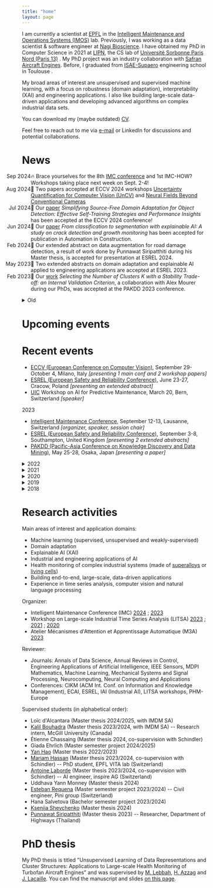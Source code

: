 ```yaml
---
title: "home"
layout: page
---
```


<!-- Hi, I'm Florent, welcome to my personal website! -->

I am currently a scientist at [EPFL](https://www.epfl.ch/) <span class="flag-icon flag-icon-squared flag-icon-ch"></span> in the [Intelligent Maintenance and Operations Systems (IMOS)](https://www.epfl.ch/labs/imos/) lab. Previously, I was working as a data scientist & software engineer at [Nagi Bioscience](https://nagibio.ch/). I have obtained my PhD in Computer Science in 2021 at [LIPN](http://lipn.univ-paris13.fr), the CS lab of [Université Sorbonne Paris Nord (Paris 13)](https://www.univ-paris13.fr/) <span class="flag-icon flag-icon-squared flag-icon-fr"></span>. My PhD project was an industry collaboration with [Safran Aircraft Engines](https://www.safran-aircraft-engines.com/). Before, I graduated from [ISAE-Supaero](https://www.isae-supaero.fr/) engineering school in Toulouse <span class="flag-icon flag-icon-squared flag-icon-fr"></span>.

My broad areas of interest are unsupervised and supervised machine learning, with a focus on robustness (domain adaptation), interpretability (XAI) and engineering applications. I also like building large-scale data-driven applications and developing advanced algorithms on complex industrial data sets.

You can download my (maybe outdated) [CV](/files/CV_FlorentForest_2024.pdf).

Feel free to reach out to me via [e-mail](/contact) or LinkedIn for discussions and potential collaborations.

# News

<!-- ⚠️ Open positions: I'm looking for a motivated Master thesis/project student to work on a challenging project on computer vision for railway infrastructure inspection (posting [here](https://sirop.org/app/0712ecf8-2675-4426-95fe-7b6cf24a9d11)). Find other open projects of our lab [here](https://www.epfl.ch/labs/imos/student-projects/). -->

<ul class="events">
<li style="list-style-type:'Sep 2024'">🔥 Brace yourselves for the 8th <a href="https://intelligent-maintenance.ch/">IMC conference</a> and 1st IMC-HOW? Workshops taking place next week on Sept. 2-4!</li>
<li style="list-style-type:'Aug 2024'">🎉 Two papers accepted at ECCV 2024 workshops <a href = "https://uncertainty-cv.github.io/2024/">Uncertainty Quantification for Computer Vision (UnCV)</a> and <a href="https://neural-fields-beyond-cams.github.io/">Neural Fields Beyond Conventional Cameras</a></li>
<li style="list-style-type:'Jul 2024'">🎉 Our <a href="http://arxiv.org/abs/2407.07586">paper</a> <i>Simplifying Source-Free Domain Adaptation for Object Detection: Effective Self-Training Strategies and Performance Insights</i> has been accepted at the ECCV 2024 conference!</li>
<li style="list-style-type:'Jun 2024'">🎉 Our <a href="https://www.sciencedirect.com/science/article/pii/S0926580524002334">paper</a> <i>From classification to segmentation with explainable AI: A study on crack detection and growth monitoring</i> has been accepted for publication in Automation in Construction.</li>
<li style="list-style-type:'Feb 2024'">🎉 Our extended abstract on data augmentation for road damage detection, a result of work done by Punnawat Siripatthiti during his Master thesis, is accepted for presentation at ESREL 2024.</li>
<li style="list-style-type:'May 2023'">🎉 Two extended abstracts on domain adaptation and explainable AI applied to engineering applications are accepted at ESREL 2023.</li>
<li style="list-style-type:'Feb 2023'">🎉 Our <a href="http://arxiv.org/abs/2006.08530">work</a> <i>Selecting the Number of Clusters K with a Stability Trade-off: an Internal Validation Criterion</i>, a collaboration with Alex Mourer during our PhDs, was accepted at the PAKDD 2023 conference.</li>
</ul>

<details>
<summary>Old</summary>
<ul class="events">
<li style="list-style-type:'Sep 2022'">➡️ I have joined Olga Fink's research group <a href="https://www.epfl.ch/labs/imos/">IMOS (Intelligent Maintenance and Operations Systems)</a>!</li>
<li style="list-style-type:'Dec 2021'">📅 The <a href="https://lipn.github.io/LITSA2021/">second LITSA workshop</a> will take place virtually (again) at ICDM 2021.</li>
<li style="list-style-type:'Aug 2021'">🎉 We're very glad that the paper <i>Deep embedded self-organizing maps for joint representation learning and topology-preserving clustering</i> has been <a href="https://link.springer.com/article/10.1007/s00521-021-06331-w">published</a> in Neural Computing and Applications!</li>
<li style="list-style-type:'Apr 2021'">➡️ I have joined EPFL to develop the software and data analysis ecosystem around <a href="https://nagibio.ch">Nagi Bioscience</a>'s revolutionary "worm-on-chip" technology for faster and ethical biological testing.</li>
<li style="list-style-type:'Mar 2021'">🎓 After successfully defending my PhD thesis, I'm now a doctor in Computer Science!</li>
<li style="list-style-type:'Jan 2021'">📅 I will defend my PhD thesis on March 22, 2021.</li>
<li style="list-style-type:'Nov 2020'">👏 The <a href="https://lipn.github.io/LITSA2020/">first LITSA workshop</a> at ICDM was a success! Thanks to all participants, organizers and committee members.</li>
<li style="list-style-type:'Oct 2020'">🎉 Our paper applying the Stadion clustering criterion to transformation-invariant time series is accepted at ICPR 2020!</li>
<li style="list-style-type:'Sep 2020'">🎉 Our <a href="https://www.phmpapers.org/index.php/phmconf/article/view/1131">paper</a> on large-scale vibration monitoring accepted at the annual conference of PHM Society 2020!</li>
<li style="list-style-type:'Sep 2020'">📅 I am co-organizing the first workshop on Large-scale Industrial Time Series Analysis <a href="https://lipn.github.io/LITSA2020/">LITSA</a>, hosted by <a href="http://icdm2020.bigke.org/">IEEE ICDM 2020</a>, with a top-notch committee!</li>
<li style="list-style-type:'Aug 2020'">💾 skstab, a Python module for clustering stability analysis with a scikit-learn compatible API, is <a href="https://github.com/FlorentF9/skstab">available on Github</a>.</li>
<li style="list-style-type:'Jun 2020'">📰 Our paper introducing a new principle for clustering stability analysis in <a href="https://arxiv.org/abs/2006.08530">available on arXiv</a>!</li>
</ul>
</details>

# Upcoming events

<ul>
</ul>

# Recent events

<ul>
<li><a href="https://eccv2024.ecva.net/">ECCV (European Conference on Computer Vision)</a>, September 29-October 4, Milano, Italy <span class="flag-icon flag-icon-squared flag-icon-it"></span> <i>[presenting 1 main conf and 2 workshop papers]</i></li>
<li><a href="http://esrel2024.com/">ESREL (European Safety and Reliability Conference)</a>, June 23-27, Cracow, Poland <span class="flag-icon flag-icon-squared flag-icon-pl"></span> <i>[presenting an extended abstract]</i></li>
<li><a href="https://uic.org/">UIC</a> Workshop on AI for Predictive Maintenance, March 20, Bern, Switzerland <span class="flag-icon flag-icon-squared flag-icon-ch"></span> <i>[speaker]</i></li>
</ul>

2023

<ul>
<li><a href="http://intelligent-maintenance.ch/">Intelligent Maintenance Conference</a>, September 12-13, Lausanne, Switzerland <span class="flag-icon flag-icon-squared flag-icon-ch"></span> <i>[organizer, speaker, session chair]</i></li>
<li><a href="https://esrel2023.com/">ESREL (European Safety and Reliability Conference)</a>, September 3-8, Southampton, United Kingdom <span class="flag-icon flag-icon-squared flag-icon-gb"></span> <i>[presenting 2 extended abstracts]</i></li>
<li><a href="https://pakdd2023.org/">PAKDD (Pacific-Asia Conference on Knowledge Discovery and Data Mining)</a>, May 25-28, Osaka, Japan <span class="flag-icon flag-icon-squared flag-icon-jp"></span> <i>[presenting a paper]</i></li>
</ul>

<details>
<summary>2022</summary>
<ul>
<li><a href="http://intelligent-maintenance.ch/">Intelligent Maintenance Conference</a>, September 6-7, Lausanne, Switzerland <span class="flag-icon flag-icon-squared flag-icon-ch"></span> <i>[session chair]</i></li>
<li><a href="https://www.terrapinn.com/conference/future-labs-live/index.stm">Future Labs Live</a>, June 7-8, Basel, Switzerland <span class="flag-icon flag-icon-squared flag-icon-ch"></span></li>
<li><a href="https://www.appliedmldays.org/">Applied Machine Learning Days</a>, March 27-30, Lausanne, Switzerland <span class="flag-icon flag-icon-squared flag-icon-ch"></span></li>
<li><a href="https://ai4healthschool.org">Winter School on AI for Health (AI4Health)</a>, January 10-14, virtual <span class="flag-icon flag-icon-squared flag-icon-globe"></span></li>
</ul>
</details>

<details>
<summary>2021</summary>
<ul>
<li><a href="https://lipn.github.io/LITSA2021/">2nd workshop on Large-scale Industrial Time Series Analysis (LITSA)</a> @ <a href="https://icdm2021.auckland.ac.nz/">IEEE ICDM 2021</a>, December 7, virtual <span class="flag-icon flag-icon-squared flag-icon-globe"></span> <i>[organizer]</i></li>
<li>PhD thesis defense, March 22, Villetaneuse, France <span class="flag-icon flag-icon-squared flag-icon-fr"></span> and virtual <span class="flag-icon flag-icon-squared flag-icon-globe"></span> <i>[see thesis <a href="/research">manuscript and slides</a>]</i></li>
<li><a href="https://www.micc.unifi.it/icpr2020/">ICPR (International Conference on Pattern Recognition)</a>, January 10-15, virtual <span class="flag-icon flag-icon-squared flag-icon-globe"></span> <i>[presented a <a href="/publications">paper</a>]</i></li>
</ul>
</details>

<details>
<summary>2020</summary>
<ul>
<li><a href="https://lipn.github.io/LITSA2020/">1st workshop on Large-scale Industrial Time Series Analysis (LITSA)</a> @ <a href="http://icdm2020.bigke.org/">IEEE ICDM 2020</a>, November 17, virtual <span class="flag-icon flag-icon-squared flag-icon-globe"></span> <i>[organizer]</i></li>
<li><a href="https://www.phmsociety.org/events/conference/phm/20">Annual conference of the PHM Society</a>, November 9-13, virtual <span class="flag-icon flag-icon-squared flag-icon-globe"></span> <i>[presented a <a href="/publications">paper</a>]</i></li>
<li><a href="https://agifors.org/symposium_2020">AGIFORS Symposium</a>, October 20-23, virtual <span class="flag-icon flag-icon-squared flag-icon-globe"></span> <i>[presented a paper]</i></li>
<li><a href="https://cap-rfiap2020.sciencesconf.org/">CAp: Conférence d'Apprentissage</a>, June, virtual <span class="flag-icon flag-icon-squared flag-icon-globe"></span> <i>[published a French version of a previous <a href="/publications">paper</a>]</i></li>
<li><a href="https://www.appliedmldays.org/">Applied Machine Learning Days</a>, January 26-28, Lausanne, Switzerland <span class="flag-icon flag-icon-squared flag-icon-ch"></span></li>
</ul>
</details>

<details>
<summary>2019</summary>
<ul>
<li><a href="https://paris.egg.dataiku.com/home">EGG Paris dataiku</a>, November 7, Paris, France <span class="flag-icon flag-icon-squared flag-icon-fr"></span></li>
<li><a href="https://franceisai.com">France is AI</a>, October 23, Paris, France <span class="flag-icon flag-icon-squared flag-icon-fr"></span></li>
<li><a href="https://workshopmlai.wp.imt.fr">International Workshop on Machine Learning & Artificial Intelligence</a>, October 7-8, Paris, France <span class="flag-icon flag-icon-squared flag-icon-fr"></span></li>
<li><a href="https://sites.google.com/view/climateinformatics2019/">Climate Informatics</a>, October 3-4, Paris, France <span class="flag-icon flag-icon-squared flag-icon-fr"></span></li>
<li><a href="https://sites.google.com/view/pakdd-workshop-ldrc2019/">LDRC (Learning Data Representation for Clustering) workshop</a> @ PAKDD 2019, April 14-17, Macau <span class="flag-icon flag-icon-squared flag-icon-mo"></span> <i>[presented a <a href="/publications">paper</a>]</i></li>
<li><a href="https://www.esann.org/esann21programme">ESANN (European Symposium on Artificial Neural Networks, Computational Intelligence and Machine Learning)</a>, April 24-26, Bruges, Belgium <span class="flag-icon flag-icon-squared flag-icon-be"></span> <i>[presented a <a href="/publications">paper</a>]</i></li>
<li><a href="https://project.inria.fr/tsdays/">TS days (Journées sur les données temporelles)</a>, March 25-26, Rennes, France <span class="flag-icon flag-icon-squared flag-icon-fr"></span></li>
<li><a href="https://www.appliedmldays.org/">Applied Machine Learning Days</a>, January 26-29, Lausanne, Switzerland <span class="flag-icon flag-icon-squared flag-icon-ch"></span></li>
</ul>
</details>

<details>
<summary>2018</summary>
<ul>
<li><a href="https://cci.drexel.edu/bigdata/bigdata2018/index.html">IEEE International Conference on Big Data</a>, December 10-13, Seattle, USA <span class="flag-icon flag-icon-squared flag-icon-us"></span> <i>[presented a <a href="/publications">paper</a>]</i></li>
<li><a href="https://lipn.univ-paris13.fr/~cerin/sc2iovsoca2018.html">IEEE SC2-IoV-SOCA tutorials day</a>, November 19, Paris, France <span class="flag-icon flag-icon-squared flag-icon-fr"></span></li>
<li><a href="https://tensorchiefs.github.io/dlday2018/">Deep Learning Day</a>, September 14, Winterthur, Switzerland <span class="flag-icon flag-icon-squared flag-icon-ch"></span></li>
<li><a href="http://www.ds3-datascience-polytechnique.fr">DS3 (Data Science Summer School)</a>, June 25-27, Palaiseau, France <span class="flag-icon flag-icon-squared flag-icon-fr"></span></li>
<li><a href="https://s4d.sciencesconf.org">S4D (Research Summer School on Statistics for Data Science)</a>, June 18-22, Caen, France <span class="flag-icon flag-icon-squared flag-icon-fr"></span></li>
</ul>
</details>

# Research activities

Main areas of interest and application domains:
* Machine learning (supervised, unsupervised and weakly-supervised)
* Domain adaptation
* Explainable AI (XAI)
* Industrial and engineering applications of AI
* Health monitoring of complex industrial systems (made of [superalloys](https://en.wikipedia.org/wiki/CFM_International_LEAP) or [living cells](https://en.wikipedia.org/wiki/Caenorhabditis_elegans))
* Building end-to-end, large-scale, data-driven applications
* Experience in time series analysis, computer vision and natural language processing

Organizer:
* Intelligent Maintenance Conference (IMC) [2024](http://intelligent-maintenance.ch/) ; [2023](http://intelligent-maintenance.ch/archive/2023/index.html)
* Workshop on Large-scale Industrial Time Series Analysis (LITSA) [2023](https://lipn.github.io/LITSA2023/) ; [2021](https://lipn.github.io/LITSA2021/) ; [2020](https://lipn.github.io/LITSA2020/)
* Atelier Mécanismes d'Attention et Apprentissage Automatique (M3A) [2023](https://m3a2023.sciencesconf.org/)

Reviewer:
* Journals: Annals of Data Science, Annual Reviews in Control, Engineering Applications of Artificial Intelligence, IEEE Sensors, MDPI Mathematics, Machine Learning, Mechanical Systems and Signal Processing, Neurocomputing, Neural Computing and Applications
* Conferences: CIKM (ACM Int. Conf. on Information and Knowledge Management), ECAI, ESREL, IAI (Industrial AI), LITSA workshops, PHM-Europe

Supervised students (in alphabetical order):
* Loïc d'Alcantara (Master thesis 2024/2025, with IMDM SA)
* [Kalil Bouhadra](https://www.linkedin.com/in/kalil-bouhadra-731727183/) (Master thesis 2023/2024, with IMDM SA) -- Research intern, McGill University (Canada)
* Étienne Chassaing (Master thesis 2024, co-supervision with Schindler)
* Giada Ehrlich (Master semester project 2024/2025)
* [Yan Hao](https://honeyhaoyan.github.io/) (Master thesis 2022/2023)
* [Mariam Hassan](https://scholar.google.fr/citations?user=RHHfk44AAAAJ) (Master thesis 2023/2024, co-supervision with Schindler) -- PhD student, EPFL VITA lab (Switzerland)
* [Antoine Laborde](https://www.linkedin.com/in/antoine-laborde-ml/) (Master thesis 2023/2024, co-supervision with Schindler) -- AI engineer, inspire AG (Switzerland)
* Uddhava Yann Monney (Master thesis 2024)
* [Esteban Requena](https://www.linkedin.com/in/esteban-requena-9655221b9/) (Master semester project 2023/2024) -- Civil engineer, Pini group (Switzerland)
* Hana Salvetova (Bachelor semester project 2023/2024)
* [Kseniia Shevchenko](https://www.linkedin.com/in/kseniia-shevchenko-5751341b6/) (Master thesis 2024)
* [Punnawat Siripatthiti](https://www.linkedin.com/in/punnawat-siripatthiti-864762175/) (Master thesis 2023) -- Researcher, Department of Highways (Thailand)

<!-- # Selected publications -->


# PhD thesis

My PhD thesis is titled "Unsupervised Learning of Data Representations and Cluster Structures: Applications to Large-scale Health Monitoring of Turbofan Aircraft Engines" and was supervised by [M. Lebbah](https://sites.google.com/site/lebbah/), [H. Azzag](https://sites.google.com/site/haneneazzag/) and [J. Lacaille](https://sites.google.com/site/jeromelacaille/). You can find the manuscript and slides [on this page](phdthesis).
